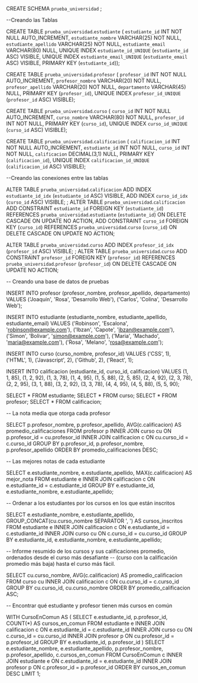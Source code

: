 CREATE SCHEMA `prueba_universidad` ;

--Creando las Tablas

CREATE TABLE `prueba_universidad`.`estudiante` (
  `estudiante_id` INT NOT NULL AUTO_INCREMENT,
  `estudiante_nombre` VARCHAR(25) NOT NULL,
  `estudiante_apellido` VARCHAR(25) NOT NULL,
  `estudiante_email` VARCHAR(80) NULL,
  UNIQUE INDEX `estudiante_id_UNIQUE` (`estudiante_id` ASC) VISIBLE,
  UNIQUE INDEX `estudiante_email_UNIQUE` (`estudiante_email` ASC) VISIBLE,
  PRIMARY KEY (`estudiante_id`));

CREATE TABLE `prueba_universidad`.`profesor` (
  `profesor_id` INT NOT NULL AUTO_INCREMENT,
  `profesor_nombre` VARCHAR(20) NOT NULL,
  `profesor_apellido` VARCHAR(20) NOT NULL,
  `departamento` VARCHAR(45) NULL,
  PRIMARY KEY (`profesor_id`),
  UNIQUE INDEX `profesor_id_UNIQUE` (`profesor_id` ASC) VISIBLE);


CREATE TABLE `prueba_universidad`.`curso` (
  `curso_id` INT NOT NULL AUTO_INCREMENT,
  `curso_nombre` VARCHAR(80) NOT NULL,
  `profesor_id` INT NOT NULL,
  PRIMARY KEY (`curso_id`),
  UNIQUE INDEX `curso_id_UNIQUE` (`curso_id` ASC) VISIBLE);

CREATE TABLE `prueba_universidad`.`calificacion` (
  `calificacion_id` INT NOT NULL AUTO_INCREMENT,
  `estudiante_id` INT NOT NULL,
  `curso_id` INT NOT NULL,
  `calificacion` DECIMAL(3,1) NULL,
  PRIMARY KEY (`calificacion_id`),
  UNIQUE INDEX `calificacion_id_UNIQUE` (`calificacion_id` ASC) VISIBLE);


--Creando las conexiones entre las tablas


ALTER TABLE `prueba_universidad`.`calificacion` 
ADD INDEX `estudiante_id_idx` (`estudiante_id` ASC) VISIBLE,
ADD INDEX `curso_id_idx` (`curso_id` ASC) VISIBLE;
;
ALTER TABLE `prueba_universidad`.`calificacion` 
ADD CONSTRAINT `estudiante_id`
  FOREIGN KEY (`estudiante_id`)
  REFERENCES `prueba_universidad`.`estudiante` (`estudiante_id`)
  ON DELETE CASCADE
  ON UPDATE NO ACTION,
ADD CONSTRAINT `curso_id`
  FOREIGN KEY (`curso_id`)
  REFERENCES `prueba_universidad`.`curso` (`curso_id`)
  ON DELETE CASCADE
  ON UPDATE NO ACTION;

ALTER TABLE `prueba_universidad`.`curso` 
ADD INDEX `profesor_id_idx` (`profesor_id` ASC) VISIBLE;
;
ALTER TABLE `prueba_universidad`.`curso` 
ADD CONSTRAINT `profesor_id`
  FOREIGN KEY (`profesor_id`)
  REFERENCES `prueba_universidad`.`profesor` (`profesor_id`)
  ON DELETE CASCADE
  ON UPDATE NO ACTION;

-- Creando una base de datos de pruebas

INSERT INTO profesor (profesor_nombre, profesor_apellido, departamento)
VALUES
    ('Joaquín', 'Rosa', 'Desarrollo Web'),
    ('Carlos', 'Colina', 'Desarrollo Web');

INSERT INTO estudiante (estudiante_nombre, estudiante_apellido, estudiante_email)
VALUES
    ('Robinson', 'Escalona', 'robinson@example.com'),
    ('Ibzan', 'Capote', 'ibzan@example.com'),
    ('Simon', 'Bolivar', 'simon@example.com'),
    ('Maria', 'Machado', 'maria@example.com'),
    ('Rosa', 'Melano', 'rosa@example.com');

INSERT INTO curso (curso_nombre, profesor_id)
VALUES
    ('CSS', 1),
    ('HTML', 1),
    ('Javascript', 2),
    ('Github', 2),
    ('React', 1);

INSERT INTO calificacion (estudiante_id, curso_id, calificacion)
VALUES
    (1, 1, 85),
    (1, 2, 92),
    (1, 3, 78),
    (1, 4, 95),
    (1, 5, 88),
    (2, 5, 85),
    (2, 4, 92),
    (2, 3, 78),
    (2, 2, 95),
    (3, 1, 88),
    (3, 2, 92),
    (3, 3, 78),
    (4, 4, 95),
    (4, 5, 88),
    (5, 5, 90);

SELECT * FROM estudiante;
SELECT * FROM curso;
SELECT * FROM profesor;
SELECT * FROM calificacion;


-- La nota media que otorga cada profesor 

SELECT 
    p.profesor_nombre, 
    p.profesor_apellido, 
    AVG(c.calificacion) AS promedio_calificaciones
FROM 
    profesor p
INNER JOIN curso cu ON p.profesor_id = cu.profesor_id
INNER JOIN calificacion c ON cu.curso_id = c.curso_id
GROUP BY 
    p.profesor_id, p.profesor_nombre, p.profesor_apellido
ORDER BY 
    promedio_calificaciones DESC;
    
-- Las mejores notas de cada estudiante

SELECT 
    e.estudiante_nombre, 
    e.estudiante_apellido, 
    MAX(c.calificacion) AS mejor_nota
FROM 
    estudiante e
INNER JOIN calificacion c ON e.estudiante_id = c.estudiante_id
GROUP BY 
    e.estudiante_id, e.estudiante_nombre, e.estudiante_apellido;
    
-- Ordenar a los estudiantes por los cursos en los que están inscritos

SELECT 
    e.estudiante_nombre, 
    e.estudiante_apellido, 
    GROUP_CONCAT(cu.curso_nombre SEPARATOR ', ') AS cursos_inscritos
FROM 
    estudiante e
INNER JOIN calificacion c ON e.estudiante_id = c.estudiante_id
INNER JOIN curso cu ON c.curso_id = cu.curso_id
GROUP BY 
    e.estudiante_id, e.estudiante_nombre, e.estudiante_apellido;
    
-- Informe resumido de los cursos y sus calificaciones promedio, ordenados desde el curso más desafiante 
-- (curso con la calificación promedio más baja) hasta el curso más fácil.
    
SELECT 
    cu.curso_nombre, 
    AVG(c.calificacion) AS promedio_calificacion
FROM 
    curso cu
INNER JOIN calificacion c ON cu.curso_id = c.curso_id
GROUP BY 
    cu.curso_id, cu.curso_nombre
ORDER BY 
    promedio_calificacion ASC;
    
-- Encontrar qué estudiante y profesor tienen más cursos en común

WITH CursoEnComun AS (
    SELECT 
        e.estudiante_id, 
        p.profesor_id, 
        COUNT(*) AS cursos_en_comun
    FROM 
        estudiante e
    INNER JOIN calificacion c ON e.estudiante_id = c.estudiante_id
    INNER JOIN curso cu ON c.curso_id = cu.curso_id
    INNER JOIN profesor p ON cu.profesor_id = p.profesor_id
    GROUP BY 
        e.estudiante_id, p.profesor_id
)
SELECT 
    e.estudiante_nombre, 
    e.estudiante_apellido, 
    p.profesor_nombre, 
    p.profesor_apellido, 
    c.cursos_en_comun
FROM 
    CursoEnComun c
INNER JOIN estudiante e ON c.estudiante_id = e.estudiante_id
INNER JOIN profesor p ON c.profesor_id = p.profesor_id
ORDER BY 
    cursos_en_comun DESC
LIMIT 1;
